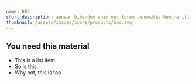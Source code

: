 ```yaml
---
name: BEC
short_description: aenean bibendum enim nec lorem venenatis hendrerit. Suspendisse sit amet eleifend mi, eu luctus neque. Nunc gragvidea mattis metus,ac commodo neque et.
thumbnail: /assets/images/icons/products/bec.svg
---
```

## You need this material
* This is a list item
* So is this
* Why not, this is too